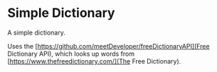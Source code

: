 # Simple Dictionary

A simple dictionary.

Uses the [https://github.com/meetDeveloper/freeDictionaryAPI](Free Dictionary API), 
which looks up words from [https://www.thefreedictionary.com/](The Free Dictionary).